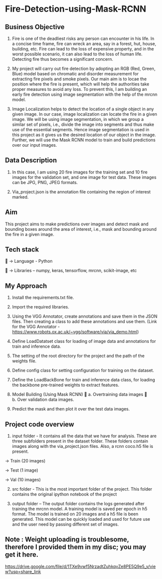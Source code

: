 # Fire-Detection-using-Mask-RCNN

## Business Objective

1. Fire is one of the deadliest risks any person can encounter in his life. In a concise time frame, fire can wreck an area, say in a forest, hut, house, building, etc. Fire can lead to the loss of expensive property, and in the worst possible scenario, it can also lead to the loss of human life. Detecting fire thus becomes a significant concern.

2. My project will carry out fire detection by adopting an RGB (Red, Green, Blue) model based on chromatic and disorder measurement for extracting fire pixels and smoke pixels. Our main aim is to locae the position where the fire is present, which will help the authorities take proper measures to avoid any loss. To prevent this, I am building an early fire detection using image segmentation with the help of the mrcnn model.

3. Image Localization helps to detect the location of a single object in any given image. In our case, image localization can locate the fire in a given image. We will be using image segmentation, in which we group a similar set of pixels, i.e., divide the image into segments and thus make use of the essential segments. Hence image segmentation is used in this project as it gives us the desired location of our
object in the image. Further, we will use the Mask RCNN model to train and build predictions over our input
images. 

## Data Description

1. In this case, I am using 20 fire images for the training set and 10 fire images for the validation set, and one image for test data. These images can be JPG, PNG, JPEG formats.

2. Via_project.json is the annotation file containing the region of interest marked.

## Aim
This project aims to make predictions over images and detect mask and bounding boxes around the area of interest, i.e., mask and bounding around the fire in a given image.

## Tech stack

 
 -> Language - Python

 
 -> Libraries – numpy, keras, tensorflow, mrcnn, scikit-image, etc

## My Approach

1. Install the requirements.txt file.

2. Import the required libraries.

3. Using the VGG Annotator, create annotations and save them in the JSON files. Then creating a class to add these annotations and use them. (Link for the VGG Annotator - https://www.robots.ox.ac.uk/~vgg/software/via/via_demo.html)

4. Define LoadDatatset class for loading of image data and annotations for train
and inference data.

5. The setting of the root directory for the project and the path of the weights file.

6. Define config class for setting configuration for training on the dataset.

7. Define the LoadBackBone for train and inference data class, for loading the backbone pre-trained weights to extract features.

8. Model Building (Using Mask RCNN)
 
	a. Overtraining data images
 	
	b. Over validation data images.

9. Predict the mask and then plot it over the test data images.


## Project code overview

1. input folder - It contains all the data that we have for analysis. These are three subfolders present in the dataset folder. These folders contain images along with the via_project.json files. Also, a rcnn coco.h5 file is present.
 
 -> Train (20 images)
 
 -> Test (1 image)
 
 -> Val (10 images)

2. src folder - This is the most important folder of the project. This folder contains the original ipython notebook of the project 

3. output folder – The output folder contains the logs generated after training the mrcnn model. A training model is saved per epoch in h5 format. The model is trained on 20 images and a h5 file is been generated. This model can be quickly loaded and used for future use and the user need by passing different set of images.

## Note : Weight uploading is troublesome, therefore I provided them in my disc; you may get it here.

https://drive.google.com/file/d/1TXe9vwf5NrzadtZuhkqvZe8PE5Q9e5_v/view?usp=share_link
